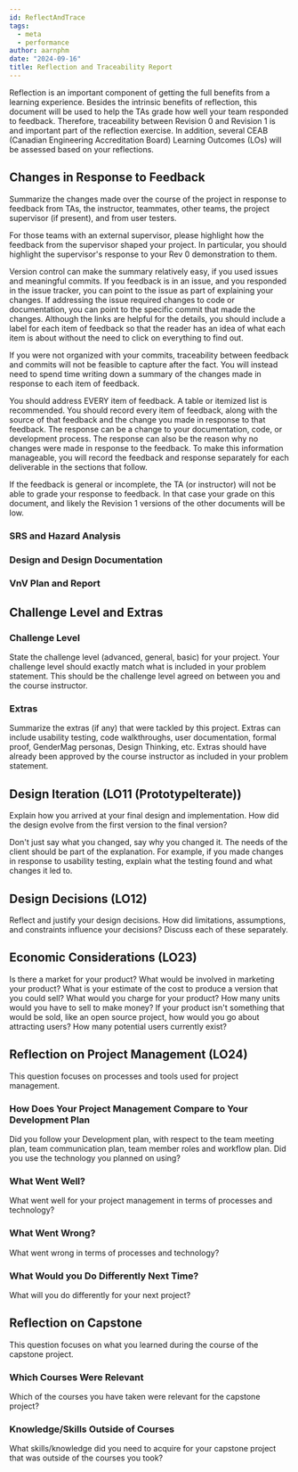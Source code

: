 ```yaml
---
id: ReflectAndTrace
tags:
  - meta
  - performance
author: aarnphm
date: "2024-09-16"
title: Reflection and Traceability Report
---
```


Reflection is an important component of getting the full benefits from a learning experience. Besides the intrinsic benefits of reflection, this document will be used to help the TAs grade how well your team responded to feedback. Therefore, traceability between Revision 0 and Revision 1 is and important part of the reflection exercise. In addition, several CEAB (Canadian Engineering Accreditation Board) Learning Outcomes (LOs) will be assessed based on your reflections.

## Changes in Response to Feedback

Summarize the changes made over the course of the project in response to feedback from TAs, the instructor, teammates, other teams, the project supervisor (if present), and from user testers.

For those teams with an external supervisor, please highlight how the feedback from the supervisor shaped your project. In particular, you should highlight the supervisor's response to your Rev 0 demonstration to them.

Version control can make the summary relatively easy, if you used issues and meaningful commits. If you feedback is in an issue, and you responded in the issue tracker, you can point to the issue as part of explaining your changes. If addressing the issue required changes to code or documentation, you can point to the specific commit that made the changes. Although the links are helpful for the details, you should include a label for each item of feedback so that the reader has an idea of what each item is about without the need to click on everything to find out.

If you were not organized with your commits, traceability between feedback and commits will not be feasible to capture after the fact. You will instead need to spend time writing down a summary of the changes made in response to each item of feedback.

You should address EVERY item of feedback. A table or itemized list is recommended. You should record every item of feedback, along with the source of that feedback and the change you made in response to that feedback. The response can be a change to your documentation, code, or development process. The response can also be the reason why no changes were made in response to the feedback. To make this information manageable, you will record the feedback and response separately for each deliverable in the sections that follow.

If the feedback is general or incomplete, the TA (or instructor) will not be able to grade your response to feedback. In that case your grade on this document, and likely the Revision 1 versions of the other documents will be low.

### SRS and Hazard Analysis

### Design and Design Documentation

### VnV Plan and Report

## Challenge Level and Extras

### Challenge Level

State the challenge level (advanced, general, basic) for your project. Your challenge level should exactly match what is included in your problem statement. This should be the challenge level agreed on between you and the course instructor.

### Extras

Summarize the extras (if any) that were tackled by this project. Extras can include usability testing, code walkthroughs, user documentation, formal proof, GenderMag personas, Design Thinking, etc. Extras should have already been approved by the course instructor as included in your problem statement.

## Design Iteration (LO11 (PrototypeIterate))

Explain how you arrived at your final design and implementation. How did the design evolve from the first version to the final version?

Don't just say what you changed, say why you changed it. The needs of the client should be part of the explanation. For example, if you made changes in response to usability testing, explain what the testing found and what changes it led to.

## Design Decisions (LO12)

Reflect and justify your design decisions. How did limitations, assumptions, and constraints influence your decisions? Discuss each of these separately.

## Economic Considerations (LO23)

Is there a market for your product? What would be involved in marketing your product? What is your estimate of the cost to produce a version that you could sell? What would you charge for your product? How many units would you have to sell to make money? If your product isn't something that would be sold, like an open source project, how would you go about attracting users? How many potential users currently exist?

## Reflection on Project Management (LO24)

This question focuses on processes and tools used for project management.

### How Does Your Project Management Compare to Your Development Plan

Did you follow your Development plan, with respect to the team meeting plan, team communication plan, team member roles and workflow plan. Did you use the technology you planned on using?

### What Went Well?

What went well for your project management in terms of processes and technology?

### What Went Wrong?

What went wrong in terms of processes and technology?

### What Would you Do Differently Next Time?

What will you do differently for your next project?

## Reflection on Capstone

This question focuses on what you learned during the course of the capstone project.

### Which Courses Were Relevant

Which of the courses you have taken were relevant for the capstone project?

### Knowledge/Skills Outside of Courses

What skills/knowledge did you need to acquire for your capstone project that was outside of the courses you took?
